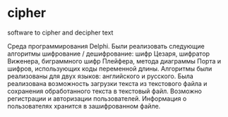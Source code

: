 # cipher
software to cipher and decipher text

Среда программирования Delphi. Были реализовать следующие алгоритмы шифрование / дешифрование: шифр Цезаря, шифратор Виженера, биграммного шифр Плейфера, метода диаграммы Порта и шифров, использующих коды переменной длины. Алгоритмы были реализованы для двух языков: английского и русского. Была реализована возможность загрузки текста из текстового файла и сохранения обработанного текста в текстовый файл. Возможно регистрации и авторизации пользователей. Информация о пользователях хранится в зашифрованном файле.
